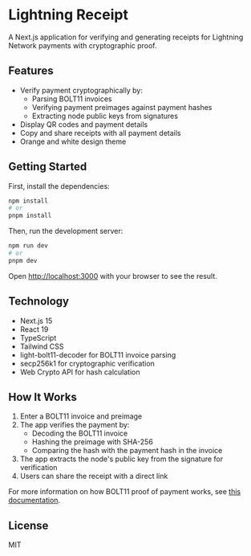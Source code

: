 # Lightning Receipt

A Next.js application for verifying and generating receipts for Lightning Network payments with cryptographic proof.

## Features

- Verify payment cryptographically by:
  - Parsing BOLT11 invoices
  - Verifying payment preimages against payment hashes
  - Extracting node public keys from signatures
- Display QR codes and payment details
- Copy and share receipts with all payment details
- Orange and white design theme

## Getting Started

First, install the dependencies:

```bash
npm install
# or
pnpm install
```

Then, run the development server:

```bash
npm run dev
# or
pnpm dev
```

Open [http://localhost:3000](http://localhost:3000) with your browser to see the result.

## Technology

- Next.js 15
- React 19
- TypeScript
- Tailwind CSS
- light-bolt11-decoder for BOLT11 invoice parsing
- secp256k1 for cryptographic verification
- Web Crypto API for hash calculation

## How It Works

1. Enter a BOLT11 invoice and preimage
2. The app verifies the payment by:
   - Decoding the BOLT11 invoice
   - Hashing the preimage with SHA-256
   - Comparing the hash with the payment hash in the invoice
3. The app extracts the node's public key from the signature for verification
4. Users can share the receipt with a direct link

For more information on how BOLT11 proof of payment works, see [this documentation](https://faq.blink.sv/blink-and-other-wallets/how-to-prove-that-a-lightning-invoice-was-paid).

## License

MIT
